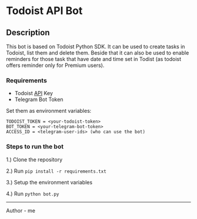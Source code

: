 # Todoist API Bot

## Description

This bot is based on Todoist Python SDK.
It can be used to create tasks in Todoist, list them and delete them.
Beside that it can also be used to enable reminders for those task that have date and time set in Todist (as todoist offers reminder only for Premium users).

### Requirements
- Todoist [API](https://developer.todoist.com/rest/v1/) Key
- Telegram Bot Token

Set them as environment variables:

```env
TODOIST_TOKEN = <your-todoist-token>
BOT_TOKEN = <your-telegram-bot-token>
ACCESS_ID = <telegram-user-ids> (who can use the bot)
```


### Steps to run the bot

1.) Clone the repository

2.) Run `pip install -r requirements.txt`

3.) Setup the environment variables

4.) Run `python bot.py`

---
Author - me



